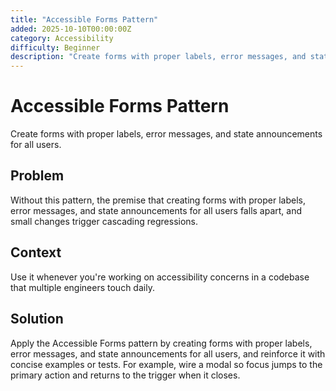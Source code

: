 ```yaml
---
title: "Accessible Forms Pattern"
added: 2025-10-10T00:00:00Z
category: Accessibility
difficulty: Beginner
description: "Create forms with proper labels, error messages, and state announcements for all users."
---
```

# Accessible Forms Pattern

Create forms with proper labels, error messages, and state announcements for all users.

## Problem

Without this pattern, the premise that creating forms with proper labels, error messages, and state announcements for all users falls apart, and small changes trigger cascading regressions.

## Context

Use it whenever you're working on accessibility concerns in a codebase that multiple engineers touch daily.

## Solution

Apply the Accessible Forms pattern by creating forms with proper labels, error messages, and state announcements for all users, and reinforce it with concise examples or tests. For example, wire a modal so focus jumps to the primary action and returns to the trigger when it closes.
